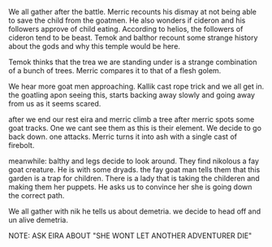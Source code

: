 
We all gather after the battle. Merric recounts his dismay at not being able to save the child from the goatmen. He also wonders if cideron and his followers approve of child eating. According to helios, the followers of cideron tend to be beast. Temok and balthor recount some strange history about the gods and why this temple would be here. 

Temok thinks that the trea we are standing under is a strange combination of a bunch of trees. Merric compares it to that of a flesh golem. 

We hear more goat men approaching. Kallik cast rope trick and we all get in. the goatling apon seeing this, starts backing away slowly and going away from us as it seems scared. 

after we end our rest eira and merric climb a tree after merric spots some goat tracks. One we cant see them as this is their element. We decide to go back down. one attacks. Merric turns it into ash with a single cast of firebolt.

meanwhile: balthy and legs decide to look around. They find nikolous a fay goat creature. He is with some dryads. the fay goat man tells them that this garden is a trap for children. There is a lady that is taking the childeren and making them her puppets. He asks us to convince her she is going down the correct path. 

We all gather with nik he tells us about demetria. we decide to head off and un alive demetria. 

NOTE: ASK EIRA ABOUT "SHE WONT LET ANOTHER ADVENTURER DIE"